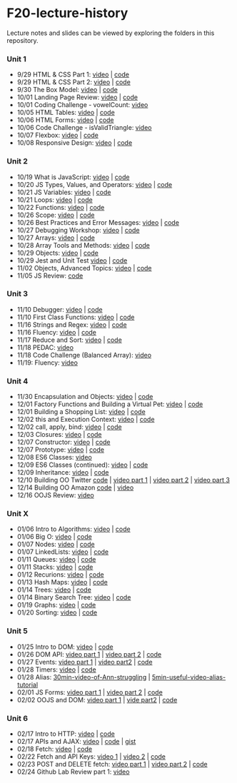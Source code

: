 # F20-lecture-history

Lecture notes and slides can be viewed by exploring the folders in this repository. 

### Unit 1
* 9/29 HTML & CSS Part 1: [video](https://us02web.zoom.us/rec/share/jMbcvvgP2qCYZgJX42MbTzr3u0UdY_AMiW2PVLpvidbao4OkVPSWtg7ZzbDOV-yS.7oCrtwHWV-wU4pID) | [code](https://github.com/The-Marcy-Lab-School/lecture-history-F2020/tree/master/005-html-css)
* 9/29 HTML & CSS Part 2: [video](https://us02web.zoom.us/rec/share/il0y1CmHcI6swzgZZTKUJ0bW1CYU2EUQPpYyrkzuNilWkjt_Ci9zu1SOp8Ww9oQG.s0IHZGyz1oc42irS) | [code](https://github.com/The-Marcy-Lab-School/lecture-history-F2020/tree/master/005-html-css)
* 9/30 The Box Model: [video](https://us02web.zoom.us/rec/share/wvVdbHiQkZ3fh53pLxmGb1RhBTKnbZJJ_TfGRl69cI26nQnnBvDR_MU6lhgWYzNH.5rfSA36masOwrvMR) | [code](https://github.com/The-Marcy-Lab-School/lecture-history-F2020/tree/master/006-box-model)
* 10/01 Landing Page Review: [video](https://youtu.be/lyJkK8m1ldw) | [code](https://github.com/The-Marcy-Lab-School/lecture-history-F2020/tree/master/007-landing-page-review)
* 10/01 Coding Challenge - vowelCount: [video](https://us02web.zoom.us/rec/share/dySSSBBIbDZsSIdFNu4wKY5DOkQlC0je3COqiCXejZHIadiGjz60b2j6PaKZTsD0.WRkP22wsQRmkax8K)
* 10/05 HTML Tables: [video](https://us02web.zoom.us/rec/share/rB3F2BKHksrN12nvJIhQiVISBKy_Tbn-YCBA8oPIGIUCaxQQ1NOmrKqZsXcwFdRa.a9oyxBIiwoyEjZyH) | [code](https://github.com/The-Marcy-Lab-School/lecture-history-F2020/tree/master/008-html-tables)
* 10/06 HTML Forms: [video](https://us02web.zoom.us/rec/share/poDHP1W8uiB3KQs8fpn2CL7VSK2whEZECIN01sdB9-96Y4VONfrbARmesRqw3dk7.ENomERfwrjTBXuug) | [code](https://github.com/The-Marcy-Lab-School/lecture-history-F2020/tree/master/009-forms)
* 10/06 Code Challenge - isValidTriangle: [video](https://us02web.zoom.us/rec/share/iuKYllV-zDnKn1hXsZhBj1vv0OhYIWrutK9AIgJM0z24AuPKHNAKsvPaYKeyOZgZ.IPm8lTzYVsCuIJ8r)
* 10/07 Flexbox: [video](https://us02web.zoom.us/rec/share/jbJO2jTgmMM2JVWom8KQoLnU7KJrZ6SViqdsg04AN6row7R_W2POd8YiTZE4vTHj.xGPU3xri9Mu-MYp7) | [code](https://github.com/The-Marcy-Lab-School/lecture-history-F2020/tree/master/010-flexbox)
* 10/08 Responsive Design: [video](https://us02web.zoom.us/rec/share/ZuOY9aCsrqoE-I9DEuJ5BX5QgJxDEgXzZP5nw_KPO05jD0UMuuuLBSC-761Chx54.MRjhY-0pgout3XYn) | [code](https://github.com/The-Marcy-Lab-School/lecture-history-F2020/tree/master/011-responsive-design)

### Unit 2

* 10/19 What is JavaScript: [video](https://us02web.zoom.us/rec/share/azUr8lXjrNRsG-quXv0gYNigMk2afx971rH6Bge_gaWiktI4vxdHQNBZfuxwgbEa.e2NXmP8q4ofsxVAL) | [code](https://github.com/The-Marcy-Lab-School/lecture-history-F2020/tree/master/012-intro-to-js)
* 10/20 JS Types, Values, and Operators: [video](https://us02web.zoom.us/rec/share/Ikv2ZUVoEzx5OpEnJw1xW9jbEL5OD0Oq4ATcAsRMGCMFXEZWoMN66dYX6ifjBupC.Pq7fggCPxfgbuuAy) | [code](https://github.com/The-Marcy-Lab-School/lecture-history-F2020/tree/master/013-js-types-operators)
* 10/21 JS Variables: [video](https://us02web.zoom.us/rec/share/GFNA83uqoSv2P9opNlvS6CIZJ5HirvGaW2BUDXiEXI5mvAPBjtH12tdO-Mp07Neb.Duu300Wi8E5thkos) | [code](https://github.com/The-Marcy-Lab-School/lecture-history-F2020/tree/master/014-js-variables-loops)
* 10/21 Loops: [video](https://us02web.zoom.us/rec/share/GFNA83uqoSv2P9opNlvS6CIZJ5HirvGaW2BUDXiEXI5mvAPBjtH12tdO-Mp07Neb.Duu300Wi8E5thkos) | [code](https://github.com/The-Marcy-Lab-School/lecture-history-F2020/tree/master/014-js-variables-loops)
* 10/22 Functions: [video](https://us02web.zoom.us/rec/share/wyTstfCFFvj39G-2H4kzhI8cg37Wu6HMEInCYYKafFmvEy8eTk722MVAuCv2bUoL.wQIsr81UNsqtbHPQ) | [code](https://github.com/The-Marcy-Lab-School/lecture-history-F2020/tree/master/015-functions)
* 10/26 Scope: [video](https://us02web.zoom.us/rec/share/WkWIawiogCK0LJdzjjoE-jk6NEH0wkZb9F1E5haiyIcLCpyz1kCoT1N3TIYbnGeW.m7K0TVie3cE2QsBA) | [code](https://github.com/The-Marcy-Lab-School/lecture-history-F2020/tree/master/016-scope) 
* 10/26 Best Practices and Error Messages: [video](https://us02web.zoom.us/rec/share/yOj7Iu4aBzPU2xAyLChZO9CseP8l_vJNUda8e3IusIRxhPZ5BfuiGiJyPO7Hb0KI.Yqmb_-hH5K_e3Ui-) | [code](https://github.com/The-Marcy-Lab-School/lecture-history-F2020/tree/master/017-errors-debugging-best-practices)
* 10/27 Debugging Workshop: [video](https://youtu.be/MpPDzr3gTQs) | [code](https://github.com/The-Marcy-Lab-School/lecture-history-F2020/tree/master/017-errors-debugging-best-practices) 
* 10/27 Arrays: [video](https://us02web.zoom.us/rec/share/iVnfZb0mNvUATymHO2Fh-J5pUbJ0-9F3JD8A6lw-fcb011TVIuDO2pHHuPZ3B745.GSi_hlbWzggovUKD) | [code](https://github.com/The-Marcy-Lab-School/lecture-history-F2020/tree/master/018-arrays) 
* 10/28 Array Tools and Methods: [video](https://us02web.zoom.us/rec/share/XxlxVeCO3S72Y9UiU241uZD6M9OUPJx4pRj0rol9ZABdxHhCH2tTMfvVK4DWBy-D.uS5A9vOslEwN0wVm) | [code](https://github.com/The-Marcy-Lab-School/lecture-history-F2020/tree/master/018-arrays)
* 10/29 Objects: [video](https://us02web.zoom.us/rec/share/bq710VD84IqNMMlz9qiXt9mD4Az8ue37weWsczhs3wM6MeGW177atPVOGC2QpSdZ.8Rco0FE2aaTJGTfD) | [code](https://github.com/The-Marcy-Lab-School/lecture-history-F2020/tree/master/019-objects)
* 10/29 Jest and Unit Test [video](https://us02web.zoom.us/rec/play/pvUu-mhs6ivRf0JpceXohGaAQ92KDS-IbHMIIsfVwkXAbHQHBSJTnp4j1JxlQpALJkg0fNsN2TrpnwoL.TFJFucjv9FHbIg1U) | [code](https://github.com/The-Marcy-Lab-School/lecture-history-F2020/tree/master/020-unit-testing-linting)
* 11/02 Objects, Advanced Topics: [video](https://us02web.zoom.us/rec/share/KrCG6w1UZV2TWLgxNegA9yUBbxEMa-tuI63OiFY4xu4Y8LGmBYb52XP6DINlCUFW.cOHqeG0LScXnwH4X) | [code](https://github.com/The-Marcy-Lab-School/lecture-history-F2020/tree/master/019-objects)
* 11/05 JS Review: [code](https://github.com/The-Marcy-Lab-School/lecture-history-F2020/tree/master/021-js-review)

### Unit 3
* 11/10 Debugger: [video](https://us02web.zoom.us/rec/share/plFBpAaZ-HN4fGe8YR_LMG3GzUwZzrEi5x6-zs2C_k8h0olP9lQXylRuI9-H3nMY.E9oZGRRpe9Z6sV4O) | [code](https://github.com/The-Marcy-Lab-School/lecture-history-F2020/tree/master/022-debugger) 
* 11/10 First Class Functions: [video](https://us02web.zoom.us/rec/share/4eombiqEh7t5e3gTH9gO-pZIxtA0TLFhuup0lUw7UjDxKHa79ZvLznsj6O2QpMaa.LA3vB0vao6_s3REA) | [code](https://github.com/The-Marcy-Lab-School/lecture-history-F2020/tree/master/023-first-class-functions) 
* 11/16 Strings and Regex: [video](https://us02web.zoom.us/rec/share/lwY37Zv3CqEnI_lm3CzcAwDJDIQyfixpzgZaBqYecA_AQKStBoFlDGZe7Ev76LtL.CQC_GPbcegP6Puaf) | [code](https://github.com/The-Marcy-Lab-School/lecture-history-F2020/tree/master/026-strings-regex)
* 11/16 Fluency: [video](https://us02web.zoom.us/rec/share/iOW4N5YKcKygnhgpa9ryfCZutH8rcfkfQMgYfjJUcT8a47I7L8Rs5X_DQNHKnhQT.VQrEUGBVnVGVtHgQ) | [code](https://github.com/The-Marcy-Lab-School/lecture-history-F2020/tree/master/027-fluency)
* 11/17 Reduce and Sort: [video](https://us02web.zoom.us/rec/share/SVmkl1dts11cVgPFhfGK279U2vo00tGCSqqqtQhL9a-tKIj_UpGhAwk0HjcOQBL2._KzyA_Yza_Gyz6SH) | [code](https://github.com/The-Marcy-Lab-School/lecture-history-F2020/tree/master/028-reduce-sort)
* 11/18 PEDAC: [video](https://us02web.zoom.us/rec/share/N9bbmlUIFotcYk07pXhZTRF5VGPkmYdG7gBq9rQkGj8RUJfQLns_PKBKH9e4H2Zf.3xJ_yWZQQPJZYcS5)
* 11/18 Code Challenge (Balanced Array): [video](https://us02web.zoom.us/rec/share/QSNfcSCE2bJZnPFp0CB9SlzCSJeos3WMngW4PNnLqZ_GXpq6LDRbaVR6aHyrvHuE.6ObZaJTrUzOdd0mY)
* 11/19: Fluency: [video](https://us02web.zoom.us/rec/share/3RQxzbQ-yqmdF_MzY2BKKpm-vwzQNiCBVhmiSZxuuLMygW44u4mmfIom3TJ1R0qC.wWHHPd8delTZG3Ox)

### Unit 4
* 11/30 Encapsulation and Objects: [video](https://us02web.zoom.us/rec/share/0NFhP-4en1r8rX94wixl7oaMVOv88yZsOLv-aw6K-wFUajReoXj4wsnI2xq4VllY.MhZ9-d8RJ6dQ6POh) | [code](https://github.com/The-Marcy-Lab-School/lecture-history-F2020/tree/master/029-encapsulation-and-objects)
* 12/01 Factory Functions and Building a Virtual Pet: [video](https://us02web.zoom.us/rec/share/FxyyUq4W2i6nKC37gz42vEx-lPS0hh9uXy7x73Ygsvn-bNHVAoZTflP7EHIsoivV.LgSYJkk6YaNsfcSk) | [code](https://github.com/The-Marcy-Lab-School/lecture-history-F2020/tree/master/030-objects-practice)
* 12/01 Building a Shopping List: [video](https://youtu.be/slHaFGzMyQw) | [code](https://github.com/The-Marcy-Lab-School/lecture-history-F2020/tree/master/031-more-objects-practice)
* 12/02 this and Execution Context: [video](https://us02web.zoom.us/rec/share/zxPY6lHtbB970FVkWTXjRGQUdW9AM67CfF-5C7n3BKMJhdaLanNXFnp3svmDSJuT.IFRztS7DsvQ_9O48) | [code](https://github.com/The-Marcy-Lab-School/lecture-history-F2020/tree/master/033-more-this)
* 12/02 call, apply, bind: [video](https://us02web.zoom.us/rec/share/nHzq0DNENqqZdvdxSrre8yBYAeBe-gjuskqk6g2LgvS4-dbOq1CtNSu-vEDaxn6a.R7_271zmu1TOO4mj) | [code](https://github.com/The-Marcy-Lab-School/lecture-history-F2020/tree/master/033-more-this)
* 12/03 Closures: [video](https://us02web.zoom.us/rec/share/rUvm42vURTt9pbHMigtFifNUVnGqhrHPigRIRBGhetqjutgKWeJ3tgnM74eVAyEY.ldLzUjz5M4DZhm9q) | [code](https://github.com/The-Marcy-Lab-School/lecture-history-F2020/tree/master/034-closures) 
* 12/07 Constructor: [video](https://us02web.zoom.us/rec/share/BVerhkqgRNh7SUK7NExQjFX8baSYDhCBBsfyQ_ZZyjTKNJ86Tig5CI6e0cYwap50.3Tpl93QH21qFAlMg) | [code](https://github.com/The-Marcy-Lab-School/lecture-history-F2020/tree/master/035-constructor-prototype)
* 12/07 Prototype: [video](https://us02web.zoom.us/rec/share/HOh10uEL87bQR9S6dKsGWmK7y8pYddX9giC5AzVy73uI85GyvW1MDCsGfGs7hfE.x4SjVKIF8uwwHZlc) | [code](https://github.com/The-Marcy-Lab-School/lecture-history-F2020/tree/master/035-constructor-prototype)
* 12/08 ES6 Classes: [video](https://us02web.zoom.us/rec/share/eK0su95NC5MhU0s6PavJFlyrdEse7rdfWS7lECdx7lvp2B81Z4xtQE3MgTU8-9cY.OaRaQLN65wAbttKH)
* 12/09 ES6 Classes (continued): [video](https://us02web.zoom.us/rec/share/Tx-7CbP062FMGC-7fZPX52yivgEY6aSB8ijlEzzOt6l4bzJdzppafTRp-0oB7jkD.qbVtLp25aR_DT57v) | [code](https://github.com/The-Marcy-Lab-School/lecture-history-F2020/tree/master/036-classes)
* 12/09 Inheritance: [video](https://us02web.zoom.us/rec/share/UEppG1t40Cz4CITPdxLP8bfK2U-6VJVtucbXE_s-c05xZ-l5HfXbG3JD4zZML2fR.UlmnGRjkBEonOQog) | [code](https://github.com/The-Marcy-Lab-School/lecture-history-F2020/tree/master/037-inheritance)
* 12/10 Building OO Twitter [code](https://github.com/The-Marcy-Lab-School/lecture-history-F2020/tree/master/38-oo-twitter) | [video part 1](https://us02web.zoom.us/rec/play/kvsOD74I15KKMry3dcv_46_RzmAVGQ9ycBpF-f1od7kO7r-3klc72wx5_i1imdgxsQQEw3eBDB7ZS5i_.ALXQEeaBsxLFLq7N) | [video part 2](https://us02web.zoom.us/rec/play/kRtbw11TZN7xQTHjoTGWt-GnNHc8DtNKmbbpi0tuSvzFHoY_6YJj2GTwDtxdq8OXqc3dQnf9DxdirSVC.DwkHV5is5wiKM092) | [video part 3](https://us02web.zoom.us/rec/share/kVX7SbuVFLj-_1TFBD4dgjFlJFO43TTnSKVnTcLRzXhLz60HcK8JoE1cBdvrokFF.AvHjxskekUUEURvV)
* 12/14 Building OO Amazon [code](https://github.com/The-Marcy-Lab-School/lecture-history-F2020/tree/master/39-oo-amazon) | [video](https://us02web.zoom.us/rec/share/ftrkOdhDm90LUPLCQ1DMsq_c-LbXugBcuecQtsawGHOYQCHGPiXke9igAGo62jQb.CpTS47mFeD3mysFY)
* 12/16 OOJS Review: [video](https://us02web.zoom.us/rec/share/iIlCdYHOlIHJAIf74xwRH2_XXx9dHP4Ha9ntYOPRCCH7C1Xc6eHTZBskzxDfkwVY.FmrF7GGattBgamnn)

### Unit X

* 01/06 Intro to Algorithms: [video](https://us02web.zoom.us/rec/share/ZW6bErbNPbJxBexD0DHMSBEMyKY9EOuVr6Gy-nwAFI0QaXbm0Nw4COzq6TsXt-vz.Hv3UJhTJonXE09Zw) | [code](https://github.com/The-Marcy-Lab-School/lecture-history-F2020/tree/master/041-why-algorithms-matter)
* 01/06 Big O: [video](https://us02web.zoom.us/rec/share/RXQSoHYhoFeuH9JZyLZnZUXJgD7rqSk9G7sz6gSkfkVB4ezZJkQwsRMEvhqqgbGX.tMUgEAEt-fzIvkGp) | [code](https://github.com/The-Marcy-Lab-School/lecture-history-F2020/tree/master/042-big-o) 
* 01/07 Nodes: [video](https://us02web.zoom.us/rec/share/NcrvSyQ6kbeOoMst2zYRSO5CVMd3OUrH3Ng-c1TA-UIBkBh386EOfVInES3yQ_3Y.zReoPyXUFPwO4VMS) | [code](https://github.com/The-Marcy-Lab-School/lecture-history-F2020/tree/master/043-nodes)
* 01/07 LinkedLists: [video](https://us02web.zoom.us/rec/share/9CoBH-RMNi03Y5RNNRbUJNDbPhgXVtlLfp3jSEp-xH5RMpMnFrxwvlKxgJIq0MkH._5uIUisHfJOva_13) | [code](https://github.com/The-Marcy-Lab-School/lecture-history-F2020/tree/master/044-linked-lists)
* 01/11 Queues: [video](https://us02web.zoom.us/rec/share/ESW8RzYkXspNagZjXfQvtmSSVIlMrLeYOoBQrzgRk9hPeshWekk1CTop9XE4wW3O.G38yfRnwcScwdzy9) | [code](https://github.com/The-Marcy-Lab-School/lecture-history-F2020/tree/master/045-queues)
* 01/11 Stacks: [video](https://us02web.zoom.us/rec/share/xH5xu_8xYWX52SBu9iPV0R1pwOpfBUdbx2AJ3YWDCJKGmS1UYakZwabH3Tfzn62M.lSG3NMGETMro0U1U) | [code](https://github.com/The-Marcy-Lab-School/lecture-history-F2020/tree/master/046-stacks)
* 01/12 Recurions: [video](https://us02web.zoom.us/rec/share/7nougpjFXxdD5AFYm_7q4oimXgQ3RszNqEaKF4Dmd-Ph3uMt9MUpTSPWiwERDvov.kPXkpBEXoiLg9S8a) | [code](https://github.com/The-Marcy-Lab-School/lecture-history-F2020/tree/master/047-recursion)
* 01/13 Hash Maps: [video](https://us02web.zoom.us/rec/share/_xp86Z8CB1LBPW0gETGbE2DvnswdFq6_EkH3RnxH-s-EdcgmRB7mCm2j0AuacPzR.rLyZXqcW7Xt6esxV) | [code](https://github.com/The-Marcy-Lab-School/lecture-history-F2020/tree/master/048-hash-maps)
* 01/14 Trees: [video](https://us02web.zoom.us/rec/share/lK5FJDtzkxmb66DjBeMzZdvRxAE-bDbSq0qx1X4zeExYspnZBNovO55193-njabe.he7BpPHTbpHNj6G3) | [code](https://github.com/The-Marcy-Lab-School/lecture-history-F2020/tree/master/049-trees)
* 01/14 Binary Search Tree: [video](https://us02web.zoom.us/rec/share/KMsz0yGwzBExyDXv-p4SGrESjQMq_bFts0VFa6RSXbZbm7V53Tr_5T6NLiyJRk-x.f6KXah6GxH6SGsUY) | [code](https://github.com/The-Marcy-Lab-School/lecture-history-F2020/tree/master/050-binary-search-trees)
* 01/19 Graphs: [video](https://us02web.zoom.us/rec/share/RWYe6IWxRjm2QF2635fJPyHK4ECet-bWZvrFnexIRAtEDo9ohS_5LrMFgQRDy4lC.PSAVcqq71IuCyc6V) | [code](https://github.com/The-Marcy-Lab-School/lecture-history-F2020/tree/master/051-graphs)
* 01/20 Sorting: [video](https://us02web.zoom.us/rec/share/-N2H81YZFJjeVLncWzWT8Y7kZx2uAwKvwbcjtCE8V9D2D5JdF6N27qtP99FanP3e.rUlMPPbNfLyOf2ZF) | [code](https://github.com/The-Marcy-Lab-School/lecture-history-F2020/tree/master/052-sorting)

### Unit 5

* 01/25 Intro to DOM: [video](https://us02web.zoom.us/rec/share/oaaD3jPB6GZP0a5zC8FB1qoFbHxQa-ZLIFKWCCQVmq6caTd0WTZTNwIn5QKvTQrQ.LUUtF92EM3vSZzzr) | [code](https://github.com/The-Marcy-Lab-School/lecture-history-F2020/tree/master/053-intro-to-DOM)
* 01/26 DOM API: [video part 1](https://us02web.zoom.us/rec/share/oD3LzIIXaPBgQJLSKuok9PMMVMX5tr1wfeJVQjZbf69xdbqsyuHHCe6RPyCVZYa4.63VKPxTJ3bJfvEr0) | [video part 2](https://us02web.zoom.us/rec/share/YojKG7QgpuuxU0ZPEJgUeDQ71LcRsNH8LuLB-faoG7ohT0ZlqUnunyJArvAbqg6d.oYdt6dGb0y1M-2ry) | [code](https://github.com/The-Marcy-Lab-School/lecture-history-F2020/tree/master/054-dom-api)
* 01/27 Events: [video part 1](https://us02web.zoom.us/rec/share/ebS6Vg_sJ2BuP9E6HSilH89n5Veo5LldWl936hcgLsWThH9GjvgKWGhbgRA7jNSa.pvpEYexhPBE64Ml7) | [video part2](https://us02web.zoom.us/rec/share/_xBfa777mb-tZJtrVXo8ToFpCrI5JZeRgq3AdFdCVMa3uHgrlMOaDYHNKy4nQ1wm.OiDm7lrwqUzIft-7) | [code](https://github.com/The-Marcy-Lab-School/lecture-history-F2020/tree/master/055-events)
* 01/28 Timers: [video](https://us02web.zoom.us/rec/share/6NjVRaQTIyFv-TNhbIT8hWldNDN1NbhAlpyLemcNBhU-3YZI8bi3NWiLiboTNt0d.mqtDoZ0Zdmn1JPXP) | [code](https://github.com/The-Marcy-Lab-School/lecture-history-F2020/tree/master/056-timers)
* 01/28 Alias: [30min-video-of-Ann-struggling](https://us02web.zoom.us/rec/share/UAeAvBSmrpBgoyaxzV4KBEfKUixzHr2b_2_rfKW7TKRBcpSz-7akmqim3cSt_ls.89tnDbJLtse-5TZj) | [5min-useful-video-alias-tutorial](https://us02web.zoom.us/rec/share/wnlg8ot7uNE5k4cfGqmrs1jD0ssktPn9a9Y-p0kQMfWBqISime0PHeSatKNMSuIB.POkpqiWtJSDfJA6v)
* 02/01 JS Forms: [video part 1](https://us02web.zoom.us/rec/share/puKBLOQ0nDY85FTfdbUSJFzdLBy6H86TiZ5zaCoGhioFVEyW-z9AUevayublq-Wg.VSmTDw8xj4xgSiD5) | [video part 2](https://us02web.zoom.us/rec/share/3oO-FakUCF0weLHCQY2VIhouP3wQhjf-WwLXO9x3rCxPiqQXJwiTDedrnnOBTamS.fN6AkL0bmq5rloax) | [code](https://github.com/The-Marcy-Lab-School/lecture-history-F2020/tree/master/057-forms)
* 02/02 OOJS and DOM: [video part 1](https://us02web.zoom.us/rec/share/ZcJr0PT8QaKz4BEyl7cL0xggy_vcwmssYX0nRz7ZFswBNEXN7RZVIg1rfMZhRvQ.P5H0wJCM6gD8afsg) | [vide part2](https://us02web.zoom.us/rec/share/iQqA8M3xLf8aFO5oh6jPRLBHymAh4tI1JesmVWcHhYhwKayHHfj8wO8r0qDa2thq.o24LC5KWvvoFGDJa) | [code](https://github.com/The-Marcy-Lab-School/lecture-history-F2020/tree/master/058-oojs-dom)

### Unit 6 

* 02/17 Intro to HTTP: [video](https://us02web.zoom.us/rec/share/9FXJCK8ZVeccWE-oE6i_4zp14AWLAI9RegZUbWy6WojqTSfQUX3aBXNAVU8Rgly_.ik-3bs2PZTPSp02F) | [code](https://github.com/The-Marcy-Lab-School/lecture-history-F2020/tree/master/059-intro-to-http)
* 02/17 APIs and AJAX: [video](https://us02web.zoom.us/rec/share/pSlX1tVVF0ym4HMNzQNDcMcjEURfVlgZ0DCoYSBD5umHBPy1yeitmuTyc3J33aSM.d9OYNIqfRlm4aETh) | [code](https://github.com/The-Marcy-Lab-School/lecture-history-F2020/tree/master/060-apis-ajax) | [gist](https://gist.github.com/thuyanduong/f86457477d9816860955c46c6e5b5602)
* 02/18 Fetch: [video](https://us02web.zoom.us/rec/share/Bgt8kat_I1joOnnmHnWYnCkMLURsOoL2Qg_41WEEXZoxGEAQi_hl47Zr6wk3s5W1.xV7R1fsnn3FLFxrY) | [code](https://github.com/The-Marcy-Lab-School/lecture-history-F2020/tree/master/061-fetch)
* 02/22 Fetch and API Keys: [video 1](https://us02web.zoom.us/rec/share/dOE32wZ0t6fpTHpacVQ18381kAP0EbmdvAmeklAbJTBk_9EGFIqoPK_SXQXbu_UT.CN90rDGKEgk-pQR8) | [video 2](https://us02web.zoom.us/rec/share/0W4cky24Dj6dz7k89cCYuLrH_HrYM-EGaJ79lm3OUHsd7I5VIwCJ3pPC7R86bUpf.hDb5CDnafMMZR07u) | [code](https://github.com/The-Marcy-Lab-School/lecture-history-F2020/tree/master/062-more-fetch)
* 02/23 POST and DELETE fetch: [video part 1](https://us02web.zoom.us/rec/share/_GOdn5STMNNAwOcvPm44xNiuk_jecO8oN35hmUdeWKWnw5nX0CBRWbl974dsC2BN.rox2nnUrmC6qvcTM) | [video part 2](https://us02web.zoom.us/rec/share/-yeWobyJ6TOOWvprcp0tf9Wpp3l9JTs0RjfCXRn3RkOY-Q6d5atmcRKQToAjZJHy.MesCOpro7-QinAMx) | [code](https://github.com/The-Marcy-Lab-School/lecture-history-F2020/tree/master/063-post-fetch)
* 02/24 Github Lab Review part 1: [video](https://us02web.zoom.us/rec/share/JnVArC3xXimjV4xdIpfOTCBEzGYEFg8iA8yndyNxRq1jSbImVy12DOuyh50-44us.9Bt53StBOMW5A8hk)
